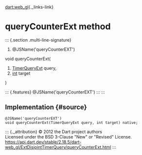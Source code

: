 [dart:web\_gl](../../dart-web_gl/dart-web_gl-library){._links-link}

queryCounterExt method
======================

::: {.section .multi-line-signature}
<div>

1.  \@JSName(\'queryCounterEXT\')

</div>

void queryCounterExt(

1.  [TimerQueryExt](../timerqueryext-class) query,
2.  [int](../../dart-core/int-class) target

)

::: {.features}
\@JSName(\'queryCounterEXT\')
:::
:::

Implementation {#source}
--------------

``` {.language-dart data-language="dart"}
@JSName('queryCounterEXT')
void queryCounterExt(TimerQueryExt query, int target) native;
```

::: {._attribution}
© 2012 the Dart project authors\
Licensed under the BSD 3-Clause \"New\" or \"Revised\" License.\
<https://api.dart.dev/stable/2.18.5/dart-web_gl/ExtDisjointTimerQuery/queryCounterExt.html>
:::
